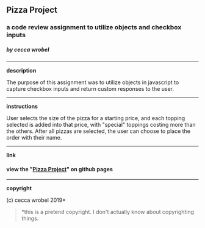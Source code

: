 ## Pizza Project
### a code review assignment to utilize objects and checkbox inputs
##### by cecca wrobel
---
**description**

The purpose of this assignment was to utilize objects in javascript to capture checkbox inputs and return custom responses to the user.

---
**instructions**

User selects the size of the pizza for a starting price, and each topping selected is added into that price, with "special" toppings costing more than the others. After all pizzas are selected, the user can choose to place the order with their name.

---
**link**

#### view the "[Pizza Project](https://ceccawrobel.github.io/pizza-project/)" on github pages
---
**copyright**

(c) cecca wrobel 2019*
>*this is a pretend copyright. I don't actually know about copyrighting things.
